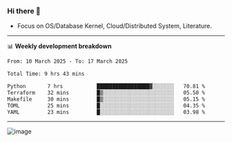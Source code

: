 ### Hi there 👋
<!-- * Daily Meditation via Leetcode/Competitive-Programming. -->
* Focus on OS/Database Kernel, Cloud/Distributed System, Literature.

-------

📊 **Weekly development breakdown**
<!--START_SECTION:waka-->

```txt
From: 10 March 2025 - To: 17 March 2025

Total Time: 9 hrs 43 mins

Python       7 hrs           █████████████████▓░░░░░░░   70.81 %
Terraform    32 mins         █▒░░░░░░░░░░░░░░░░░░░░░░░   05.50 %
Makefile     30 mins         █▒░░░░░░░░░░░░░░░░░░░░░░░   05.15 %
TOML         25 mins         █░░░░░░░░░░░░░░░░░░░░░░░░   04.35 %
YAML         23 mins         █░░░░░░░░░░░░░░░░░░░░░░░░   03.98 %
```

<!--END_SECTION:waka-->

-------

<!-- [![Leetcode Stats](https://leetcard.jacoblin.cool/hzhang413?font=Fira+Mono)](https://leetcode.com/fxrc) -->
![image](./cyberpunk-ghost-in-the-shell.gif)
<!--![image](./gis-archive.png)-->
